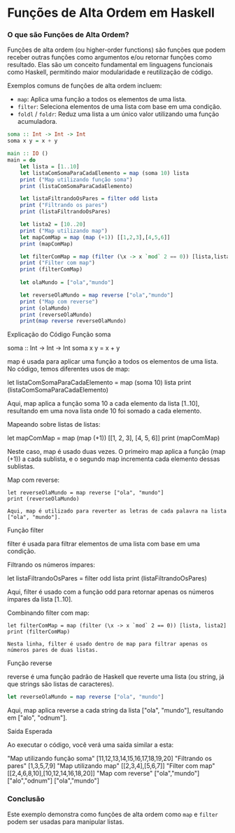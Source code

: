 # Funções de Alta Ordem em Haskell
### O que são Funções de Alta Ordem?

Funções de alta ordem (ou higher-order functions) são funções que podem receber outras funções como argumentos e/ou retornar funções como resultado. Elas são um conceito fundamental em linguagens funcionais como Haskell, permitindo maior modularidade e reutilização de código.

Exemplos comuns de funções de alta ordem incluem:
- `map`: Aplica uma função a todos os elementos de uma lista.
- `filter`: Seleciona elementos de uma lista com base em uma condição.
- `foldl` / `foldr`: Reduz uma lista a um único valor utilizando uma função acumuladora.

```haskell
soma :: Int -> Int -> Int
soma x y = x + y

main :: IO ()
main = do
    let lista = [1..10]
    let listaComSomaParaCadaElemento = map (soma 10) lista
    print ("Map utilizando função soma")
    print (listaComSomaParaCadaElemento)

    let listaFiltrandoOsPares = filter odd lista
    print ("Filtrando os pares")
    print (listaFiltrandoOsPares)

    let lista2 = [10..20]
    print ("Map utilizando map")
    let mapComMap = map (map (+1)) [[1,2,3],[4,5,6]]
    print (mapComMap)

    let filterComMap = map (filter (\x -> x `mod` 2 == 0)) [lista,lista2] 
    print ("Filter com map")
    print (filterComMap)
    
    let olaMundo = ["ola","mundo"]

    let reverseOlaMundo = map reverse ["ola","mundo"]
    print ("Map com reverse")
    print (olaMundo)
    print (reverseOlaMundo)
    print(map reverse reverseOlaMundo)
```

Explicação do Código
Função soma

soma :: Int -> Int -> Int
soma x y = x + y


map é usada para aplicar uma função a todos os elementos de uma lista. No código, temos diferentes usos de map:


let listaComSomaParaCadaElemento = map (soma 10) lista
print (listaComSomaParaCadaElemento)

Aqui, map aplica a função soma 10 a cada elemento da lista [1..10], resultando em uma nova lista onde 10 foi somado a cada elemento.

Mapeando sobre listas de listas:

let mapComMap = map (map (+1)) [[1, 2, 3], [4, 5, 6]]
print (mapComMap)

Neste caso, map é usado duas vezes. O primeiro map aplica a função (map (+1)) a cada sublista, e o segundo map incrementa cada elemento dessas sublistas.

Map com reverse:

    let reverseOlaMundo = map reverse ["ola", "mundo"]
    print (reverseOlaMundo)

    Aqui, map é utilizado para reverter as letras de cada palavra na lista ["ola", "mundo"].

Função filter

filter é usada para filtrar elementos de uma lista com base em uma condição.

Filtrando os números ímpares:

let listaFiltrandoOsPares = filter odd lista
print (listaFiltrandoOsPares)

Aqui, filter é usado com a função odd para retornar apenas os números ímpares da lista [1..10].

Combinando filter com map:

    let filterComMap = map (filter (\x -> x `mod` 2 == 0)) [lista, lista2]
    print (filterComMap)

    Nesta linha, filter é usado dentro de map para filtrar apenas os números pares de duas listas.

Função reverse

reverse é uma função padrão de Haskell que reverte uma lista (ou string, já que strings são listas de caracteres).

```haskell
let reverseOlaMundo = map reverse ["ola", "mundo"]
```

Aqui, map aplica reverse a cada string da lista ["ola", "mundo"], resultando em ["alo", "odnum"].

Saída Esperada

Ao executar o código, você verá uma saída similar a esta:

"Map utilizando função soma"
[11,12,13,14,15,16,17,18,19,20]
"Filtrando os pares"
[1,3,5,7,9]
"Map utilizando map"
[[2,3,4],[5,6,7]]
"Filter com map"
[[2,4,6,8,10],[10,12,14,16,18,20]]
"Map com reverse"
["ola","mundo"]
["alo","odnum"]
["ola","mundo"]

### Conclusão

Este exemplo demonstra como funções de alta ordem como `map` e `filter` podem ser usadas para manipular listas. 
